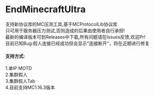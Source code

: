 # EndMinecraftUltra
支持新协议库的MC压测工具,基于MCProtocolLib协议库<br>
只可用于服务器压力测试,否则造成的后果由使用者自行承担!<br>
最新的编译版本可到Releases中下载,所有问题请在Issues反馈,欢迎Pr!<br>
目前已知Bug:假人连接已经成功但会显示"连接断开"，将在近期进行修复

#### 支持方式: ####
1.单IP MOTD<br>
2.集群假人<br>
3.集群假人Tab<br>
4.目前支持MC1.16.3版本
